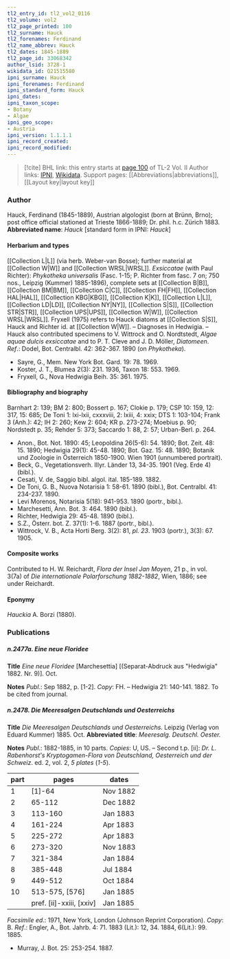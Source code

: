 ```yaml
---
tl2_entry_id: tl2_vol2_0116
tl2_volume: vol2
tl2_page_printed: 100
tl2_surname: Hauck
tl2_forenames: Ferdinand
tl2_name_abbrev: Hauck
tl2_dates: 1845-1889
tl2_page_id: 33068342
author_lsid: 3728-1
wikidata_id: Q21515580
ipni_surname: Hauck
ipni_forenames: Ferdinand
ipni_standard_form: Hauck
ipni_dates: 
ipni_taxon_scope: 
- Botany
- Algae
ipni_geo_scope: 
- Austria
ipni_version: 1.1.1.1
ipni_record_created: 
ipni_record_modified:
---
```


> [!cite] BHL link: this entry starts at [page 100](https://www.biodiversitylibrary.org/page/33068342) of TL-2 Vol. II
> Author links: [IPNI](https://www.ipni.org/a/3728-1), [Wikidata](https://www.wikidata.org/wiki/Q21515580). Support pages: [[Abbreviations|abbreviations]], [[Layout key|layout key]]

### Author

Hauck, Ferdinand (1845-1889), Austrian algologist (born at Brünn, Brno); post office official stationed at Trieste 1866-1889; Dr. phil. h.c. Zürich 1883. 
**Abbreviated name**: *Hauck* \[standard form in IPNI: *Hauck*\]

#### Herbarium and types

[[Collection L|L]] (via herb. Weber-van Bosse); further material at [[Collection W|W]] and [[Collection WRSL|WRSL]].
*Exsiccatae* (with Paul Richter): *Phykotheka universalis* (Fasc. 1-15; P. Richter from fasc. 7 on; 750 nos., Leipzig (Kummer) 1885-1896), complete sets at [[Collection B|B]], [[Collection BM|BM]], [[Collection C|C]], [[Collection FH|FH]], [[Collection HAL|HAL]], [[Collection KBG|KBG]], [[Collection K|K]], [[Collection L|L]], [[Collection LD|LD]], [[Collection NY|NY]], [[Collection S|S]], [[Collection STR|STR]], [[Collection UPS|UPS]], [[Collection W|W]], [[Collection WRSL|WRSL]]. Fryxell (1975) refers to Hauck diatoms at [[Collection S|S]], Hauck and Richter id. at [[Collection W|W]]. – Diagnoses in Hedwigia. – Hauck also contributed specimens to V. Wittrock and O. Nordtstedt, *Algae aquae dulcis exsiccatae* and to P. T. Cleve and J. D. Möller, *Diatomeen*.
*Ref*.: Dodel, Bot. Centralbl. 42: 362-367. 1890 (on *Phykotheka*).
- Sayre, G., Mem. New York Bot. Gard. 19: 78. 1969.
- Koster, J. T., Blumea 2(3): 231. 1936, Taxon 18: 553. 1969.
- Fryxell, G., Nova Hedwigia Beih. 35: 361. 1975.

#### Bibliography and biography

Barnhart 2: 139; BM 2: 800; Bossert p. 167; Clokie p. 179; CSP 10: 159, 12: 317, 15: 685; De Toni 1: lxi-lxii, cxxxviii, 2: lxiii, 4: xxix; DTS 1: 103-104; Frank 3 (Anh.): 42; IH 2: 260; Kew 2: 604; KR p. 273-274; Moebius p. 90; Nordstedt p. 35; Rehder 5: 373; Saccardo 1: 88, 2: 57; Urban-Berl. p. 264.
- Anon., Bot. Not. 1890: 45; Leopoldina 26(5-6): 54. 1890; Bot. Zeit. 48: 15. 1890; Hedwigia 29(1): 45-48. 1890; Bot. Gaz. 15: 48. 1890; Botanik und Zoologie in Österreich 1850-1900. Wien 1901 (unnumbered portrait).
- Beck, G., Vegetationsverh. Illyr. Länder 13, 34-35. 1901 (Veg. Erde 4) (bibl.).
- Cesati, V. de, Saggio bibl. algol. ital. 185-189. 1882.
- De Toni, G. B., Nuova Notarisia 1: 58-61. 1890 (bibl.), Bot. Centralbl. 41: 234-237. 1890.
- Levi Morenos, Notarisia 5(18): 941-953. 1890 (portr., bibl.).
- Marchesetti, Ann. Bot. 3: 464. 1890 (bibl.).
- Richter, Hedwigia 29: 45-48. 1890 (bibl.).
- S.Z., Österr. bot. Z. 37(1): 1-6. 1887 (portr., bibl.).
- Wittrock, V. B., Acta Horti Berg. 3(2): 81, *pl. 23*. 1903 (portr.), 3(3): 67. 1905.

#### Composite works

Contributed to H. W. Reichardt, *Flora der Insel Jan Moyen*, 21 p., in vol. 3(7a) of *Die internationale Polarforschung 1882-1882*, Wien, 1886; see under Reichardt.

#### Eponymy

*Hauckia* A. Borzi (1880).

### Publications

##### n.2477a. Eine neue Floridee

**Title**
*Eine neue Floridee* \[Marchesettia\] \[(Separat-Abdruck aus "Hedwigia" 1882. Nr. 9)\]. Oct.

**Notes**
*Publ*.: Sep 1882, p. \[1-2\]. *Copy*: FH. – Hedwigia 21: 140-141. 1882. To be cited from journal.

##### n.2478. Die Meeresalgen Deutschlands und Oesterreichs

**Title**
*Die Meeresalgen Deutschlands und Oesterreichs*. Leipzig (Verlag von Eduard Kummer) 1885. Oct.
**Abbreviated title**: *Meeresalg. Deutschl. Oester.*

**Notes**
*Publ*.: 1882-1885, in 10 parts. *Copies*: U, US. – Second t.p. \[ii\]: *Dr. L. Rabenhorst's Kryptogamen-Flora von Deutschland, Oesterreich und der Schweiz*. ed. 2, vol. 2, *5 plates* (*1-5*).

|part	|pages	|dates	|
|---	|---	|---	|
|1	|\[1\]-64	|Nov 1882	
|2	|65-112	|Dec 1882	
|3	|113-160	|Jan 1883	
|4	|161-224	|Apr 1883	
|5	|225-272	|Apr 1883	
|6	|273-320	|Nov 1883|
|7	|321-384	|Jan 1884|
|8	|385-448	|Jul 1884|
|9	|449-512	|Oct 1884|
|10	|513-575, \[576\]	|Jan 1885|
|	|pref. \[ii\]-xxiii, \[xxiv\]	|Jan 1885|

*Facsimile ed*.: 1971, New York, London (Johnson Reprint Corporation). *Copy*: B.
*Ref*.: Engler, A., Bot. Jahrb. 4: 71. 1883 (Lit.): 12, 34. 1884, 6(Lit.): 99. 1885.
- Murray, J. Bot. 25: 253-254. 1887.

